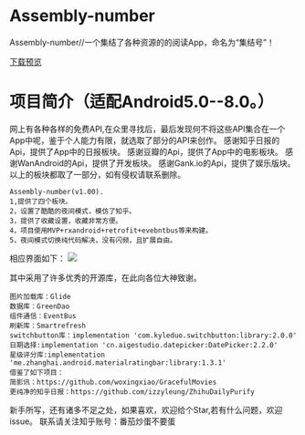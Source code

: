 # Assembly-number
Assembly-number//一个集结了各种资源的的阅读App，命名为“集结号”！

[下载预览](https://fir.im/zqlsw)

项目简介（适配Android5.0--8.0。）
====
网上有各种各样的免费API,在众里寻找后，最后发现何不将这些API集合在一个App中呢，鉴于个人能力有限，就选取了部分的API来创作。
感谢知乎日报的Api，提供了App中的日报板块。
感谢豆瓣的Api，提供了App中的电影板块。
感谢WanAndroid的Api，提供了开发板块。
感谢Gank.io的Api，提供了娱乐版块。
以上的板块都取了一部分，如有侵权请联系删除。

    Assembly-number(v1.00).
    1,提供了四个板块。
    2，设置了酷酷的夜间模式，模仿了知乎。
    3，提供了收藏设置，收藏非常方便。
    4，项目使用MVP+rxandroid+retrofit+evebntbus等来构建。
    5，夜间模式切换纯代码解决，没有闪频，且扩展自由。
    
相应界面如下：
![](https://github.com/zqljintu/Assembly-number/blob/master/image_about/ji.png)

其中采用了许多优秀的开源库，在此向各位大神致谢。

    图片加载库：Glide
    数据库：GreenDao
    组件通信：EventBus
    刷新库：Smartrefresh
    switchbutton库：implementation 'com.kyleduo.switchbutton:library:2.0.0'
    日期选择:implementation 'cn.aigestudio.datepicker:DatePicker:2.2.0'
    星级评分库:implementation 'me.zhanghai.android.materialratingbar:library:1.3.1'
    借鉴了如下项目：
    简影讯：https://github.com/woxingxiao/GracefulMovies
    更纯净的知乎日报：https://github.com/izzyleung/ZhihuDailyPurify

新手所写，还有诸多不足之处，如果喜欢，欢迎给个Star,若有什么问题，欢迎issue。
联系请关注知乎账号：番茄炒蛋不要蛋
